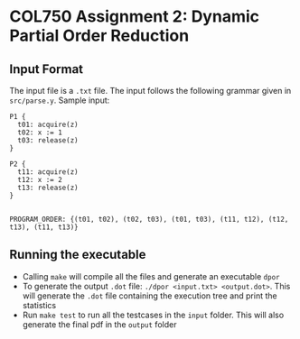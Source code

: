 # COL750 Assignment 2: Dynamic Partial Order Reduction

## Input Format
The input file is a `.txt` file. The input follows the following grammar given in `src/parse.y`.
Sample input:
```
P1 {
  t01: acquire(z)
  t02: x := 1
  t03: release(z)
}

P2 {
  t11: acquire(z)
  t12: x := 2
  t13: release(z)
}


PROGRAM_ORDER: {(t01, t02), (t02, t03), (t01, t03), (t11, t12), (t12, t13), (t11, t13)}  
```

## Running the executable
- Calling `make` will compile all the files and generate an executable `dpor`
- To generate the output `.dot` file: `./dpor <input.txt> <output.dot>`. This will generate the `.dot` file containing the execution tree and print the statistics
- Run `make test` to run all the testcases in the `input` folder. This will also generate the final pdf in the `output` folder
